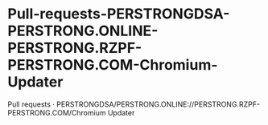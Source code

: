 # Pull-requests-PERSTRONGDSA-PERSTRONG.ONLINE-PERSTRONG.RZPF-PERSTRONG.COM-Chromium-Updater
Pull requests · PERSTRONGDSA/PERSTRONG.ONLINE://PERSTRONG.RZPF-PERSTRONG.COM/Chromium Updater
